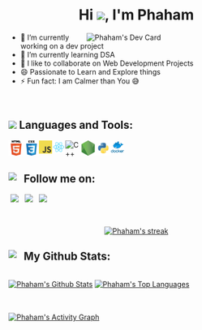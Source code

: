 <!-- ### Hi there 👋 -->
<h1 align="center">Hi <img src="https://raw.githubusercontent.com/MartinHeinz/MartinHeinz/master/wave.gif" width="30px">, I'm Phaham</h1>
<a href="https://app.daily.dev/Phaham1724"><img align="right" src="https://api.daily.dev/devcards/23b3213a0d1a4809933725c152d16421.png?r=nqf" width="350" alt="Phaham's Dev Card"/></a>

<!-- 
**Phaham/Phaham** is a ✨ _special_ ✨ repository because its `README.md` (this file) appears on your GitHub profile.

Here are some ideas to get you started:
 -->
<!-- - 🛰Yeah I am a Explorer 🛫 in Learning  -->
- 🔭 I’m currently working on a dev project
- 🌱 I’m currently learning DSA
- 👯 I like to collaborate on Web Development Projects
- 😄 Passionate to Learn and Explore things 
- ⚡ Fun fact: I am Calmer than You 😅
<!-- - 💬 Ask me about ... -->
<!-- - 📫 How to reach me:  -->
<!-- 
### Talk with me, I am kinda awesome:
[<img align="left" alt="holisitc_developer | LinkedIn" width="22px" src="https://cdn.jsdelivr.net/npm/simple-icons@v3/icons/linkedin.svg" />][linkedin]
 -->
<br />

## <img src="https://media.giphy.com/media/iY8CRBdQXODJSCERIr/giphy.gif" width="30px"> Languages and Tools:

<img align="left" alt="HTML5" width="30px" src="https://raw.githubusercontent.com/github/explore/80688e429a7d4ef2fca1e82350fe8e3517d3494d/topics/html/html.png" />
<img align="left" alt="CSS3" width="30px" src="https://raw.githubusercontent.com/github/explore/80688e429a7d4ef2fca1e82350fe8e3517d3494d/topics/css/css.png" />
<img align="left" alt="JavaScript" width="26px" src="https://raw.githubusercontent.com/github/explore/80688e429a7d4ef2fca1e82350fe8e3517d3494d/topics/javascript/javascript.png" />
<img align="left" alt="React" width="26px" src="https://raw.githubusercontent.com/github/explore/80688e429a7d4ef2fca1e82350fe8e3517d3494d/topics/react/react.png" />
<img align="left" alt="C++" width="30px" src="https://img.icons8.com/color/48/000000/c-plus-plus-logo.png" />
<img align="left" alt="Node.js" width="30px" src="https://raw.githubusercontent.com/github/explore/80688e429a7d4ef2fca1e82350fe8e3517d3494d/topics/nodejs/nodejs.png" />
<img align="left" alt="python" width="30px" src="https://raw.githubusercontent.com/github/explore/80688e429a7d4ef2fca1e82350fe8e3517d3494d/topics/python/python.png" />
<!-- <img align="left" alt="flask" width="26px" src="https://raw.githubusercontent.com/github/explore/80688e429a7d4ef2fca1e82350fe8e3517d3494d/topics/flask/flask.png" /> -->
<!-- <img align="left" alt="SQL" width="26px" src="https://raw.githubusercontent.com/github/explore/80688e429a7d4ef2fca1e82350fe8e3517d3494d/topics/sql/sql.png" />-->
<!-- <img align="left" alt="postgreSQL" width="26px" src="https://raw.githubusercontent.com/github/explore/80688e429a7d4ef2fca1e82350fe8e3517d3494d/topics/postgresql/postgresql.png" />-->
<img align="left" alt="Docker" width="26px" src="https://raw.githubusercontent.com/github/explore/80688e429a7d4ef2fca1e82350fe8e3517d3494d/topics/docker/docker.png" />
<!-- <img align="left" alt="Terminal" width="26px" src="https://raw.githubusercontent.com/github/explore/80688e429a7d4ef2fca1e82350fe8e3517d3494d/topics/terminal/terminal.png" />-->
<br/>
<br/>

<p align='left'>
 <h2>
 <img align="left" src="https://media.giphy.com/media/iY8CRBdQXODJSCERIr/giphy.gif" width="30px"> Follow me on:
  </h2>
</p>
<p align='left'>
&nbsp;<a href="https://twitter.com/KhanPhaham"><img height="30" src="https://github.com/WaylonWalker/WaylonWalker/blob/main/icon/twitter.png?raw=true"></a>&nbsp;&nbsp;
<a href="https://www.linkedin.com/in/phaham-khan-3472a9202/"><img height="30" src="https://github.com/WaylonWalker/WaylonWalker/blob/main/icon/linkedin.png?raw=true"></a>&nbsp;&nbsp;
 <a href="https://phaham.netlify.app/#home"><img height="30" src="https://github.com/WaylonWalker/WaylonWalker/blob/main/icon/by-me-a-coffee.png?raw=true"></a>
</p>
<br/>

<p align="center">
    <a href="https://github.com/Phaham/github-readme-streak-stats">
        <img title="🔥 Get streak stats for your profile at git.io/streak-stats" alt="Phaham's streak" src="https://github-readme-streak-stats.herokuapp.com/?user=Phaham&theme=black-ice&hide_border=true&stroke=0000&background=060A0CD0"/>
    </a>
</p>

<p align='left'>
 <h2>
<img align="left" src="https://media.giphy.com/media/iY8CRBdQXODJSCERIr/giphy.gif" width="30px"> My Github Stats:
  </h2>
 </p>
  <br/>
   <a href="https://github.com/SubhamRaoniar28/github-readme-stats"><img alt="Phaham's Github Stats" src="https://github-readme-stats.vercel.app/api?username=Phaham&show_icons=true&count_private=true&theme=react&hide_border=true&bg_color=0D1117" /></a>
  <a href="https://github.com/Phaham/github-readme-stats"><img align 'right' alt="Phaham's Top Languages" src="https://github-readme-stats.vercel.app/api/top-langs/?username=Phaham&langs_count=8&count_private=true&layout=compact&theme=react&hide_border=true&bg_color=0D1117" /></a>

  <br/>
<br/>
<br/>

<a href="https://github.com/Phaham/github-readme-activity-graph"><img alt="Phaham's Activity Graph" src="https://activity-graph.herokuapp.com/graph?username=Phaham&bg_color=0D1117&color=5BCDEC&line=5BCDEC&point=FFFFFF&hide_border=true" /></a>


<!-- [linkedin]: https://www.linkedin.com/in/phaham-khan-3472a9202/
[portfolio]: https://phaham.github.io/resume/ -->
